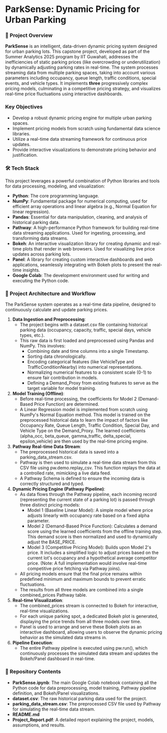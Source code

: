 # ParkSense: Dynamic Pricing for Urban Parking
### 📄 Project Overview
**ParkSense** is an intelligent, data-driven dynamic pricing system designed for urban parking lots. This capstone project, developed as part of the Summer Analytics 2025 program by IIT Guwahati, addresses the inefficiencies of static parking prices (like overcrowding or underutilization) by dynamically adjusting parking rates in real-time.
The system processes streaming data from multiple parking spaces, taking into account various parameters including occupancy, queue length, traffic conditions, special events, and vehicle types. It implements **three** progressively complex pricing models, culminating in a competitive pricing strategy, and visualizes real-time price fluctuations using interactive dashboards.

### Key Objectives
- Develop a robust dynamic pricing engine for multiple urban parking spaces.
- Implement pricing models from scratch using fundamental data science libraries.
- Utilize a real-time data streaming framework for continuous price updates.
- Provide interactive visualizations to demonstrate pricing behavior and justification.
  
### 🛠️ Tech Stack
This project leverages a powerful combination of Python libraries and tools for data processing, modeling, and visualization:
- **Python**: The core programming language.
- **NumPy**: Fundamental package for numerical computing, used for efficient array operations and linear algebra (e.g., Normal Equation for linear regression).
- **Pandas**: Essential for data manipulation, cleaning, and analysis of historical parking data.
- **Pathway**: A high-performance Python framework for building real-time data streaming applications. Used for ingesting, processing, and transforming data streams.
- **Bokeh**: An interactive visualization library for creating dynamic and real-time plots that render in web browsers. Used for visualizing live price updates across parking lots.
- **Panel**: A library for creating custom interactive dashboards and web applications, seamlessly integrating with Bokeh plots to present the real-time insights.
- **Google Colab**: The development environment used for writing and executing the Python code.
  
### 🚀 Project Architecture and Workflow
The ParkSense system operates as a real-time data pipeline, designed to continuously calculate and update parking prices.
1) **Data Ingestion and Preprocessing**:
   - The project begins with a dataset.csv file containing historical parking data (occupancy, capacity, traffic, special days, vehicle types, etc.).
   - This raw data is first loaded and preprocessed using Pandas and NumPy. This involves:
     - Combining date and time columns into a single Timestamp.
     - Sorting data chronologically.
     - Encoding categorical features (like VehicleType and TrafficConditionNearby) into numerical representations.
     - Normalizing numerical features to a consistent scale (0-1) to ensure fair contribution in models.
     - Defining a Demand_Proxy from existing features to serve as the target variable for model training.
2) **Model Training (Offline)**:
   - Before real-time processing, the coefficients for Model 2 (Demand-Based Price Function) are determined.
   - A Linear Regression model is implemented from scratch using NumPy's Normal Equation method. This model is trained on the preprocessed historical data to learn the impact of factors like Occupancy Rate, Queue Length, Traffic Condition, Special Day, and Vehicle Type on the Demand_Proxy. The learned coefficients (alpha_occ, beta_queue, gamma_traffic, delta_special, epsilon_vehicle) are then used by the real-time pricing engine.
3) **Pathway Real-time Data Stream**:
   - The preprocessed historical data is saved into a parking_data_stream.csv.
   - Pathway is then used to simulate a real-time data stream from this CSV file using pw.demo.replay_csv. This function replays the data at a controlled rate, mimicking a live data feed.
   - A Pathway Schema is defined to ensure the incoming data is correctly structured and typed.
4) **Dynamic Pricing Engine (Pathway Pipeline)**:
   - As data flows through the Pathway pipeline, each incoming record (representing the current state of a parking lot) is passed through three distinct pricing models:
     - Model 1 (Baseline Linear Model): A simple model where price adjusts linearly with occupancy rate based on a fixed alpha parameter.
     - Model 2 (Demand-Based Price Function): Calculates a demand score using the learned coefficients from the offline training step. This demand score is then normalized and used to dynamically adjust the BASE_PRICE.
     - Model 3 (Competitive Pricing Model): Builds upon Model 2's price. It includes a simplified logic to adjust prices based on the current lot's occupancy and a hypothetical average competitor price. (Note: A full implementation would involve real-time competitive price fetching via Pathway joins).
   - All pricing models ensure that the final price remains within predefined minimum and maximum bounds to prevent erratic fluctuations.
   - The results from all three models are combined into a single combined_prices Pathway table.
5) **Real-time Visualization**:
   - The combined_prices stream is connected to Bokeh for interactive, real-time visualizations.
   - For each unique parking spot, a dedicated Bokeh plot is generated, displaying the price trends from all three models over time.
   - Panel is used to arrange and serve these Bokeh plots as an interactive dashboard, allowing users to observe the dynamic pricing behavior as the simulated data streams in.
6) **Pipeline Execution**:
   - The entire Pathway pipeline is executed using pw.run(), which continuously processes the simulated data stream and updates the Bokeh/Panel dashboard in real-time.

### 📂 Repository Contents
- **ParkSense.ipynb**: The main Google Colab notebook containing all the Python code for data preprocessing, model training, Pathway pipeline definition, and Bokeh/Panel visualizations.
- **dataset.csv**: The raw historical parking data used for the project.
- **parking_data_stream.csv**: The preprocessed CSV file used by Pathway for simulating the real-time data stream.
- **README.md**
- **Project_Report.pdf**: A detailed report explaining the project, models, assumptions, and results.








